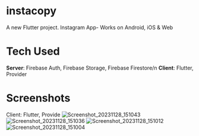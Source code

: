 # instacopy

A new Flutter project.
Instagram App- Works on Android, iOS & Web

# Tech Used
**Server**: Firebase Auth, Firebase Storage, Firebase Firestore/n
**Client**: Flutter, Provider
# Screenshots
Client: Flutter, Provide
![Screenshot_20231128_151043](https://github.com/MichalProjects/instacopy/assets/113103424/0980c15f-5072-45a9-adbe-e04ea2776ac4)
![Screenshot_20231128_151036](https://github.com/MichalProjects/instacopy/assets/113103424/4f6393ce-9942-4ef2-aa94-5e4f8b9ce4e2)
![Screenshot_20231128_151012](https://github.com/MichalProjects/instacopy/assets/113103424/0679f02b-64bd-4cc3-a4f4-c032883e01c2)
![Screenshot_20231128_151004](https://github.com/MichalProjects/instacopy/assets/113103424/803ef4e4-c4cc-42e3-bd2a-0f2d8040a323)
